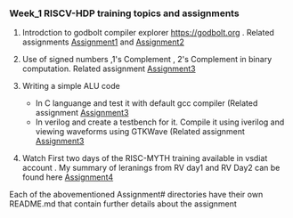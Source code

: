 ### Week_1 RISCV-HDP training topics and assignments
1. Introdction to godbolt compiler explorer https://godbolt.org . Related assignments  [Assignment1](./Assignment1) and [Assignment2](./Assignment2)

2. Use of signed numbers ,1's Complement , 2's Complement in binary computation. Related assignment [Assignment3](./Assignment3/Signed_Airthmatic)

3. Writing a simple ALU code 
     - In C languange and test it with default gcc compiler (Related assignment [Assignment3](./Assignment3/ALU_C_code)
     - In verilog and create a testbench for it. Compile it using iverilog and viewing waveforms using GTKWave (Related 
       assignment [Assignment3](./Assignment3/ALU_verilog_code)
4.  Watch First two days of the RISC-MYTH training available in vsdiat account . My summary of leranings from RV day1 and RV 
    Day2 can be found here [Assignment4](./Assignment4) 

Each of the abovementioned Assignment# directories have their own README.md that contain further details about the assignment 
